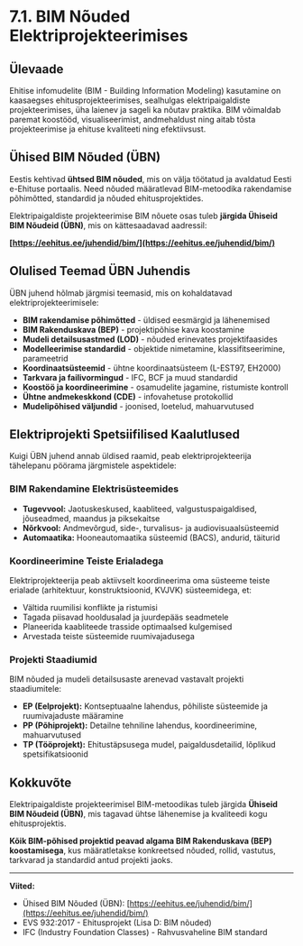 # 7.1. BIM Nõuded Elektriprojekteerimises

## Ülevaade

Ehitise infomudelite (BIM - Building Information Modeling) kasutamine on kaasaegses ehitusprojekteerimises, sealhulgas elektripaigaldiste projekteerimises, üha laienev ja sageli ka nõutav praktika. BIM võimaldab paremat koostööd, visualiseerimist, andmehaldust ning aitab tõsta projekteerimise ja ehituse kvaliteeti ning efektiivsust.

## Ühised BIM Nõuded (ÜBN)

Eestis kehtivad **ühtsed BIM nõuded**, mis on välja töötatud ja avaldatud Eesti e-Ehituse portaalis. Need nõuded määratlevad BIM-metoodika rakendamise põhimõtted, standardid ja nõuded ehitusprojektides.

Elektripaigaldiste projekteerimise BIM nõuete osas tuleb **järgida Ühiseid BIM Nõudeid (ÜBN)**, mis on kättesaadavad aadressil:

**[https://eehitus.ee/juhendid/bim/](https://eehitus.ee/juhendid/bim/)**

## Olulised Teemad ÜBN Juhendis

ÜBN juhend hõlmab järgmisi teemasid, mis on kohaldatavad elektriprojekteerimisele:

- **BIM rakendamise põhimõtted** - üldised eesmärgid ja lähenemised
- **BIM Rakenduskava (BEP)** - projektipõhise kava koostamine
- **Mudeli detailsusastmed (LOD)** - nõuded erinevates projektifaasides
- **Modelleerimise standardid** - objektide nimetamine, klassifitseerimine, parameetrid
- **Koordinaatsüsteemid** - ühtne koordinaatsüsteem (L-EST97, EH2000)
- **Tarkvara ja failivormingud** - IFC, BCF ja muud standardid
- **Koostöö ja koordineerimine** - osamudelite jagamine, ristumiste kontroll
- **Ühtne andmekeskkond (CDE)** - infovahetuse protokollid
- **Mudelipõhised väljundid** - joonised, loetelud, mahuarvutused

## Elektriprojekti Spetsiifilised Kaalutlused

Kuigi ÜBN juhend annab üldised raamid, peab elektriprojekteerija tähelepanu pöörama järgmistele aspektidele:

### BIM Rakendamine Elektrisüsteemides

- **Tugevvool:** Jaotuskeskused, kaabliteed, valgustuspaigaldised, jõuseadmed, maandus ja piksekaitse
- **Nõrkvool:** Andmevõrgud, side-, turvalisus- ja audiovisuaalsüsteemid
- **Automaatika:** Hooneautomaatika süsteemid (BACS), andurid, täiturid

### Koordineerimine Teiste Erialadega

Elektriprojekteerija peab aktiivselt koordineerima oma süsteeme teiste erialade (arhitektuur, konstruktsioonid, KVJVK) süsteemidega, et:

- Vältida ruumilisi konflikte ja ristumisi
- Tagada piisavad hooldusalad ja juurdepääs seadmetele
- Planeerida kaabliteede trasside optimaalsed kulgemised
- Arvestada teiste süsteemide ruumivajadusega

### Projekti Staadiumid

BIM nõuded ja mudeli detailsusaste arenevad vastavalt projekti staadiumitele:

- **EP (Eelprojekt):** Kontseptuaalne lahendus, põhiliste süsteemide ja ruumivajaduste määramine
- **PP (Põhiprojekt):** Detailne tehniline lahendus, koordineerimine, mahuarvutused
- **TP (Tööprojekt):** Ehitustäpsusega mudel, paigaldusdetailid, lõplikud spetsifikatsioonid

## Kokkuvõte

Elektripaigaldiste projekteerimisel BIM-metoodikas tuleb järgida **Ühiseid BIM Nõudeid (ÜBN)**, mis tagavad ühtse lähenemise ja kvaliteedi kogu ehitusprojektis.

**Kõik BIM-põhised projektid peavad algama BIM Rakenduskava (BEP) koostamisega**, kus määratletakse konkreetsed nõuded, rollid, vastutus, tarkvarad ja standardid antud projekti jaoks.

---

**Viited:**

- Ühised BIM Nõuded (ÜBN): [https://eehitus.ee/juhendid/bim/](https://eehitus.ee/juhendid/bim/)
- EVS 932:2017 - Ehitusprojekt (Lisa D: BIM nõuded)
- IFC (Industry Foundation Classes) - Rahvusvaheline BIM standard
